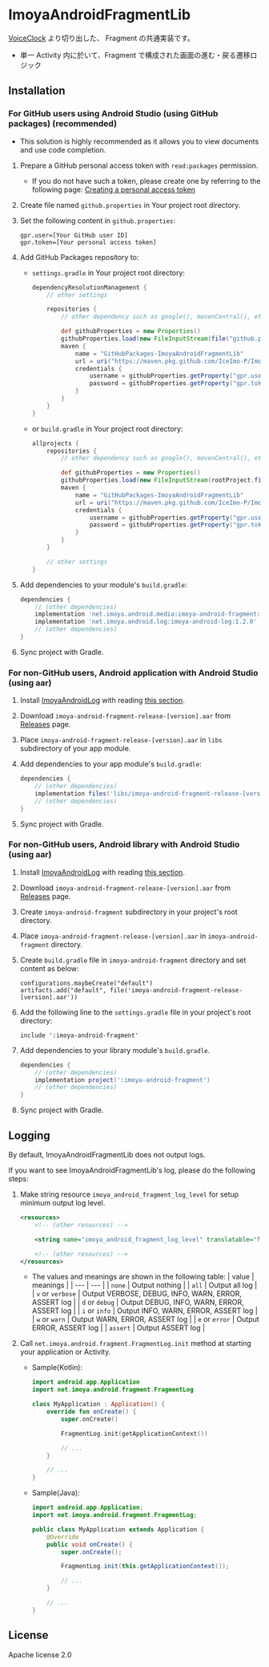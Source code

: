 # ImoyaAndroidFragmentLib

[VoiceClock](https://imoya.net/android/voiceclock) より切り出した、 Fragment の共通実装です。

* 単一 Activity 内に於いて、Fragment で構成された画面の進む・戻る遷移ロジック

## Installation

### For GitHub users using Android Studio (using GitHub packages) (recommended)

* This solution is highly recommended as it allows you to view documents and use code completion.

1. Prepare a GitHub personal access token with `read:packages` permission.
   * If you do not have such a token, please create one by referring to the following page: [Creating a personal access token](https://docs.github.com/en/authentication/keeping-your-account-and-data-secure/creating-a-personal-access-token)
2. Create file named `github.properties` in Your project root directory.
3. Set the following content in `github.properties`:

    ```text
    gpr.user=[Your GitHub user ID]
    gpr.token=[Your personal access token]
    ```

4. Add GitHub Packages repository to:
   * `settings.gradle` in Your project root directory:

       ```groovy
       dependencyResolutionManagement {
           // other settings

           repositories {
               // other dependency such as google(), mavenCentral(), etc.

               def githubProperties = new Properties()
               githubProperties.load(new FileInputStream(file("github.properties")))
               maven {
                   name = "GitHubPackages-ImoyaAndroidFragmentLib"
                   url = uri("https://maven.pkg.github.com/IceImo-P/ImoyaAndroidFragmentLib")
                   credentials {
                       username = githubProperties.getProperty("gpr.user") ?: System.getenv("GPR_USER")
                       password = githubProperties.getProperty("gpr.token") ?: System.getenv("GPR_TOKEN")
                   }
               }
           }
       }
       ```

   * or `build.gradle` in Your project root directory:

       ```groovy
       allprojects {
           repositories {
               // other dependency such as google(), mavenCentral(), etc.

               def githubProperties = new Properties()
               githubProperties.load(new FileInputStream(rootProject.file("github.properties")))
               maven {
                   name = "GitHubPackages-ImoyaAndroidFragmentLib"
                   url = uri("https://maven.pkg.github.com/IceImo-P/ImoyaAndroidFragmentLib")
                   credentials {
                       username = githubProperties.getProperty("gpr.user") ?: System.getenv("GPR_USER")
                       password = githubProperties.getProperty("gpr.token") ?: System.getenv("GPR_TOKEN")
                   }
               }
           }

           // other settings
       }
       ```

5. Add dependencies to your module's `build.gradle`:

    ```groovy
    dependencies {
        // (other dependencies)
        implementation 'net.imoya.android.media:imoya-android-fragment:1.5.0'
        implementation 'net.imoya.android.log:imoya-android-log:1.2.0'
        // (other dependencies)
    }
    ```

6. Sync project with Gradle.

### For non-GitHub users, Android application with Android Studio (using aar)

1. Install [ImoyaAndroidLog](https://github.com/IceImo-P/ImoyaAndroidLog) with reading [this section](https://github.com/IceImo-P/ImoyaAndroidLog#for-non-github-users-android-application-with-android-studio-using-aar).
2. Download `imoya-android-fragment-release-[version].aar` from [Releases](https://github.com/IceImo-P/ImoyaAndroidFragmentLib/releases) page.
3. Place `imoya-android-fragment-release-[version].aar` in `libs` subdirectory of your app module.
4. Add dependencies to your app module's `build.gradle`:

    ```groovy
    dependencies {
        // (other dependencies)
        implementation files('libs/imoya-android-fragment-release-[version].aar')
        // (other dependencies)
    }
    ```

5. Sync project with Gradle.

### For non-GitHub users, Android library with Android Studio (using aar)

1. Install [ImoyaAndroidLog](https://github.com/IceImo-P/ImoyaAndroidLog) with reading [this section](https://github.com/IceImo-P/ImoyaAndroidLog#for-non-github-users-android-library-with-android-studio-using-aar).
2. Download `imoya-android-fragment-release-[version].aar` from [Releases](https://github.com/IceImo-P/ImoyaAndroidFragmentLib/releases) page.
3. Create `imoya-android-fragment` subdirectory in your project's root directory.
4. Place `imoya-android-fragment-release-[version].aar` in `imoya-android-fragment` directory.
5. Create `build.gradle` file in `imoya-android-fragment` directory and set content as below:

    ```text
    configurations.maybeCreate("default")
    artifacts.add("default", file('imoya-android-fragment-release-[version].aar'))
    ```

6. Add the following line to the `settings.gradle` file in your project's root directory:

    ```text
    include ':imoya-android-fragment'
    ```

7. Add dependencies to your library module's `build.gradle`.

    ```groovy
    dependencies {
        // (other dependencies)
        implementation project(':imoya-android-fragment')
        // (other dependencies)
    }
    ```

8. Sync project with Gradle.

## Logging

By default, ImoyaAndroidFragmentLib does not output logs.

If you want to see ImoyaAndroidFragmentLib's log, please do the following steps:

1. Make string resource `imoya_android_fragment_log_level` for setup minimum output log level.

    ```xml
    <resources>
        <!-- (other resources) -->

        <string name="imoya_android_fragment_log_level" translatable="false">info</string>

        <!-- (other resources) -->
    </resources>
    ```

    * The values and meanings are shown in the following table:
      | value | meanings |
      | --- | --- |
      | `none` | Output nothing |
      | `all` | Output all log |
      | `v` or `verbose` | Output VERBOSE, DEBUG, INFO, WARN, ERROR, ASSERT log |
      | `d` or `debug` | Output DEBUG, INFO, WARN, ERROR, ASSERT log |
      | `i` or `info` | Output INFO, WARN, ERROR, ASSERT log |
      | `w` or `warn` | Output WARN, ERROR, ASSERT log |
      | `e` or `error` | Output ERROR, ASSERT log |
      | `assert` | Output ASSERT log |
2. Call `net.imoya.android.fragment.FragmentLog.init` method at starting your application or Activity.
    * Sample(Kotlin):

        ```kotlin
        import android.app.Application
        import net.imoya.android.fragment.FragmentLog

        class MyApplication : Application() {
            override fun onCreate() {
                super.onCreate()

                FragmentLog.init(getApplicationContext())

                // ...
            }

            // ...
        }
        ```

    * Sample(Java):

        ```java
        import android.app.Application;
        import net.imoya.android.fragment.FragmentLog;

        public class MyApplication extends Application {
            @Override
            public void onCreate() {
                super.onCreate();

                FragmentLog.init(this.getApplicationContext());

                // ...
            }

            // ...
        }
        ```

## License

Apache license 2.0
